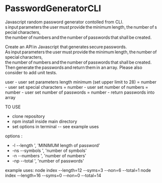 # PasswordGeneratorCLI

Javascript random password generator contolled from CLI. s input parameters the user must provide the minimum length, the number of special characters, the number of numbers and the number of passwords that shall be created.

Create an API in Javascript that generates secure passwords.
As input parameters the user must provide the minimum length, the number of special characters,
the number of numbers and the number of passwords that shall be created.
Then generate the passwords and return them in an array. Please also consider to add unit tests.

user - user set parameters length minimum (set upper limit to 28) = number - user set special characters = number - user set number of numbers = number - user set number of passwords = number - return passwords into array

TO USE

- clone repository
- npm install inside main directory
- set options in terminal -- see example uses

options :

- -l --length <number>', 'MINIMUM length of password'
- -ns --symbols <number>', 'number of symbols'
- -n --numbers <number>', 'number of numbers'
- -np --total <number>', 'number of passwords'

example uses:
node index --length=12 --syms=3 --non=6 --total=1
node index --length=16 --syms=0 --non=0 --total=14
